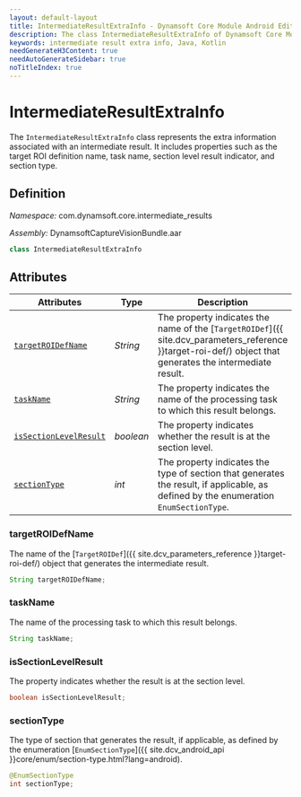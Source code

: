 ```yaml
---
layout: default-layout
title: IntermediateResultExtraInfo - Dynamsoft Core Module Android Edition API Reference
description: The class IntermediateResultExtraInfo of Dynamsoft Core Module represents the extra information for generating an intermediate result unit, which contains the name of the TargetROIDef object, the name of the task object, whether the intermediate result is section-level result, and the type of the section that generates the intermediate result.
keywords: intermediate result extra info, Java, Kotlin
needGenerateH3Content: true
needAutoGenerateSidebar: true
noTitleIndex: true
---
```


# IntermediateResultExtraInfo

The `IntermediateResultExtraInfo` class represents the extra information associated with an intermediate result. It includes properties such as the target ROI definition name, task name, section level result indicator, and section type.

## Definition

*Namespace:* com.dynamsoft.core.intermediate_results

*Assembly:* DynamsoftCaptureVisionBundle.aar

```java
class IntermediateResultExtraInfo
```

## Attributes

| Attributes | Type | Description |
| ---------- | ---- | ----------- |
| [`targetROIDefName`](#targetroidefname) | *String* | The property indicates the name of the [`TargetROIDef`]({{ site.dcv_parameters_reference }}target-roi-def/) object that generates the intermediate result. |
| [`taskName`](#taskname) | *String* | The property indicates the name of the processing task to which this result belongs. |
| [`isSectionLevelResult`](#issectionlevelresult) | *boolean* | The property indicates whether the result is at the section level. |
| [`sectionType`](#sectiontype) | *int* | The property indicates the type of section that generates the result, if applicable, as defined by the enumeration `EnumSectionType`. |

### targetROIDefName

The name of the [`TargetROIDef`]({{ site.dcv_parameters_reference }}target-roi-def/) object that generates the intermediate result.

```java
String targetROIDefName;
```

### taskName

The name of the processing task to which this result belongs.

```java
String taskName;
```

### isSectionLevelResult

The property indicates whether the result is at the section level.

```java
boolean isSectionLevelResult;
```

### sectionType

The type of section that generates the result, if applicable, as defined by the enumeration [`EnumSectionType`]({{ site.dcv_android_api }}core/enum/section-type.html?lang=android).

```java
@EnumSectionType
int sectionType;
```
